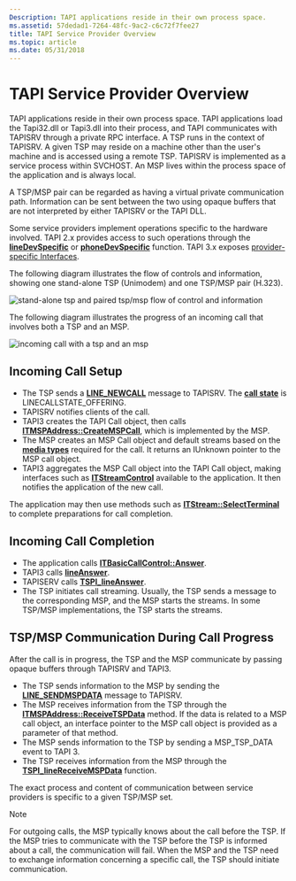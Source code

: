 ```yaml
---
Description: TAPI applications reside in their own process space.
ms.assetid: 57dedad1-7264-48fc-9ac2-c6c72f7fee27
title: TAPI Service Provider Overview
ms.topic: article
ms.date: 05/31/2018
---
```


# TAPI Service Provider Overview

TAPI applications reside in their own process space. TAPI applications load the Tapi32.dll or Tapi3.dll into their process, and TAPI communicates with TAPISRV through a private RPC interface. A TSP runs in the context of TAPISRV. A given TSP may reside on a machine other than the user's machine and is accessed using a remote TSP. TAPISRV is implemented as a service process within SVCHOST. An MSP lives within the process space of the application and is always local.

A TSP/MSP pair can be regarded as having a virtual private communication path. Information can be sent between the two using opaque buffers that are not interpreted by either TAPISRV or the TAPI DLL.

Some service providers implement operations specific to the hardware involved. TAPI 2.x provides access to such operations through the [**lineDevSpecific**](/windows/win32/api/tapi/nf-tapi-linedevspecific) or [**phoneDevSpecific**](/windows/win32/api/tapi/nf-tapi-phonedevspecific) function. TAPI 3.x exposes [provider-specific Interfaces](./provider-specific-interfaces.md).

The following diagram illustrates the flow of controls and information, showing one stand-alone TSP (Unimodem) and one TSP/MSP pair (H.323).

![stand-alone tsp and paired tsp/msp flow of control and information](images/tsp-msp1.png)

The following diagram illustrates the progress of an incoming call that involves both a TSP and an MSP.

![incoming call with a tsp and an msp](images/tspmspin.png)

## Incoming Call Setup

-   The TSP sends a [**LINE\_NEWCALL**](line-newcall.md) message to TAPISRV. The [**call state**](./linecallstate--constants.md) is LINECALLSTATE\_OFFERING.
-   TAPISRV notifies clients of the call.
-   TAPI3 creates the TAPI Call object, then calls [**ITMSPAddress::CreateMSPCall**](/windows/win32/api/tapi3/nf-tapi3-itmspaddress-createmspcall), which is implemented by the MSP.
-   The MSP creates an MSP Call object and default streams based on the [**media types**](./tapimediatype--constants.md) required for the call. It returns an IUnknown pointer to the MSP call object.
-   TAPI3 aggregates the MSP Call object into the TAPI Call object, making interfaces such as [**ITStreamControl**](/windows/win32/api/tapi3if/nn-tapi3if-itstreamcontrol) available to the application. It then notifies the application of the new call.

The application may then use methods such as [**ITStream::SelectTerminal**](/windows/win32/api/tapi3if/nf-tapi3if-itstream-selectterminal) to complete preparations for call completion.

## Incoming Call Completion

-   The application calls [**ITBasicCallControl::Answer**](/windows/win32/api/tapi3if/nf-tapi3if-itbasiccallcontrol-answer).
-   TAPI3 calls [**lineAnswer**](/windows/win32/api/tapi/nf-tapi-lineanswer).
-   TAPISERV calls [**TSPI\_lineAnswer**](/windows/win32/api/tspi/nf-tspi-tspi_lineanswer).
-   The TSP initiates call streaming. Usually, the TSP sends a message to the corresponding MSP, and the MSP starts the streams. In some TSP/MSP implementations, the TSP starts the streams.

## TSP/MSP Communication During Call Progress

After the call is in progress, the TSP and the MSP communicate by passing opaque buffers through TAPISRV and TAPI3.

-   The TSP sends information to the MSP by sending the [**LINE\_SENDMSPDATA**](line-sendmspdata.md) message to TAPISRV.
-   The MSP receives information from the TSP through the [**ITMSPAddress::ReceiveTSPData**](/windows/win32/api/tapi3/nf-tapi3-itmspaddress-receivetspdata) method. If the data is related to a MSP call object, an interface pointer to the MSP call object is provided as a parameter of that method.
-   The MSP sends information to the TSP by sending a MSP\_TSP\_DATA event to TAPI 3.
-   The TSP receives information from the MSP through the [**TSPI\_lineReceiveMSPData**](/windows/win32/api/tspi/nf-tspi-tspi_linereceivemspdata) function.

The exact process and content of communication between service providers is specific to a given TSP/MSP set.

> [!Note]  
> For outgoing calls, the MSP typically knows about the call before the TSP. If the MSP tries to communicate with the TSP before the TSP is informed about a call, the communication will fail. When the MSP and the TSP need to exchange information concerning a specific call, the TSP should initiate communication.

 

 

 
